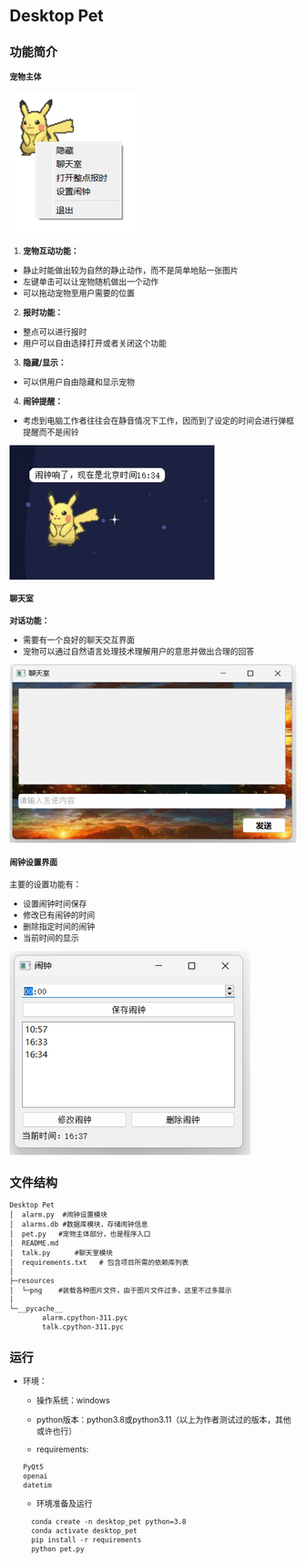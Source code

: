 # Desktop Pet

## 功能简介

#### 宠物主体

![image](resources\png\image-20240317163534636.png)

1. **宠物互动功能：**

  - 静止时能做出较为自然的静止动作，而不是简单地贴一张图片
  - 左键单击可以让宠物随机做出一个动作
  - 可以拖动宠物至用户需要的位置

2. **报时功能：**

  - 整点可以进行报时
  - 用户可以自由选择打开或者关闭这个功能

3. **隐藏/显示：**

  - 可以供用户自由隐藏和显示宠物

4. **闹钟提醒：**

  -  考虑到电脑工作者往往会在静音情况下工作，因而到了设定的时间会进行弹框提醒而不是闹铃

![image](resources\png\image-20240317163442252.png)

#### 聊天室

**对话功能：**

- 需要有一个良好的聊天交互界面
- 宠物可以通过自然语言处理技术理解用户的意思并做出合理的回答

![image](resources\png\image-20240317163714371.png)

#### 闹钟设置界面

主要的设置功能有：

- 设置闹钟时间保存
- 修改已有闹钟的时间
- 删除指定时间的闹钟
- 当前时间的显示

![image](resources\png\image-20240317163734013.png)

## 文件结构

```shell
Desktop Pet
│  alarm.py  #闹钟设置模块
│  alarms.db #数据库模块，存储闹钟信息
│  pet.py	#宠物主体部分，也是程序入口
│  README.md
│  talk.py		#聊天室模块
│  requirements.txt   # 包含项目所需的依赖库列表
│
├─resources
│  └─png 	#装载各种图片文件，由于图片文件过多，这里不过多展示
│
└─__pycache__
        alarm.cpython-311.pyc
        talk.cpython-311.pyc
```

## 运行

- 环境：
	- 操作系统：windows
	
	- python版本：python3.8或python3.11（以上为作者测试过的版本，其他或许也行）
	
	- requirements:
	
	 ```shell
	 PyQt5
	 openai
	 datetim
	 ```
	
	-  环境准备及运行
	
	```
	  conda create -n desktop_pet python=3.8
	  conda activate desktop_pet
	  pip install -r requirements
	  python pet.py
	```
	
	